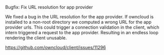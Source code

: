 Bugfix: Fix URL resolution for app provider

We fixed a bug in the URL resolution for the app provider.
If owncloud is installed to a non-root directory we computed a wrong URL for the app provider urls.
This could trigger a connection validation in the client, which intern triggered a request to the app provider.
Resulting in an endless loop rendering the client unusable.

https://github.com/owncloud/client/issues/11296
